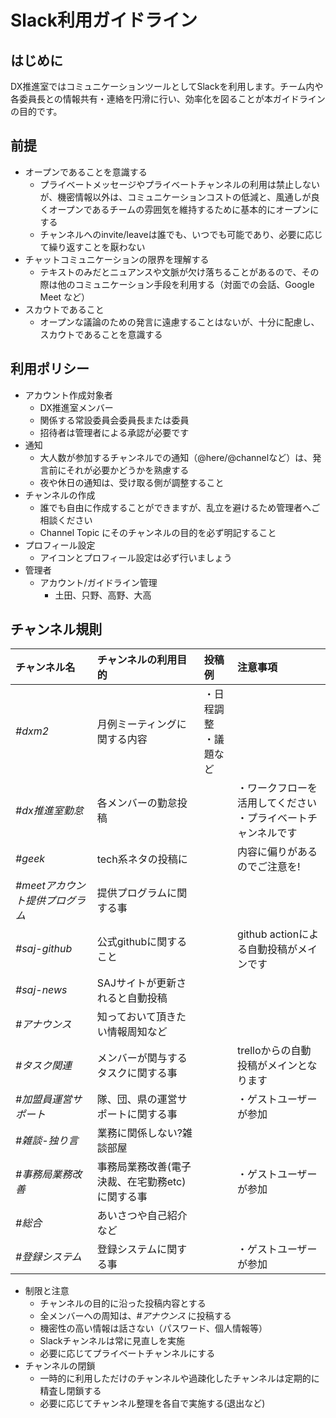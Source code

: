 # Slack利用ガイドライン

## はじめに
DX推進室ではコミュニケーションツールとしてSlackを利用します。チーム内や各委員長との情報共有・連絡を円滑に行い、効率化を図ることが本ガイドラインの目的です。

## 前提
- オープンであることを意識する
    - プライベートメッセージやプライベートチャンネルの利用は禁止しないが、機密情報以外は、コミュニケーションコストの低減と、風通しが良くオープンであるチームの雰囲気を維持するために基本的にオープンにする
    - チャンネルへのinvite/leaveは誰でも、いつでも可能であり、必要に応じて繰り返すことを厭わない
- チャットコミュニケーションの限界を理解する
    - テキストのみだとニュアンスや文脈が欠け落ちることがあるので、その際は他のコミュニケーション手段を利用する（対面での会話、Google Meet など）
- スカウトであること
    - オープンな議論のための発言に遠慮することはないが、十分に配慮し、スカウトであることを意識する

## 利用ポリシー
- アカウント作成対象者
    - DX推進室メンバー
    - 関係する常設委員会委員長または委員
    - 招待者は管理者による承認が必要です
- 通知
    - 大人数が参加するチャンネルでの通知（@here/@channelなど）は、発言前にそれが必要かどうかを熟慮する
    - 夜や休日の通知は、受け取る側が調整すること
- チャンネルの作成
    - 誰でも自由に作成することができますが、乱立を避けるため管理者へご相談ください
    - Channel Topic にそのチャンネルの目的を必ず明記すること
- プロフィール設定
    - アイコンとプロフィール設定は必ず行いましょう
- 管理者
    - アカウント/ガイドライン管理
        - 土田、只野、高野、大高

## チャンネル規則
| **チャンネル名** | **チャンネルの利用目的** | **投稿例** | **注意事項** |
| :--- | :--- | :--- | :--- |
| *#dxm2* | 月例ミーティングに関する内容 | ・日程調整<br>・議題など||
| *#dx推進室勤怠* | 各メンバーの勤怠投稿 ||・ワークフローを活用してください<br>・プライベートチャンネルです|
| *#geek* | tech系ネタの投稿に ||内容に偏りがあるのでご注意を!|
| *#meetアカウント提供プログラム* | 提供プログラムに関する事|||
| *#saj-github* | 公式githubに関すること|| github actionによる自動投稿がメインです|
| *#saj-news* | SAJサイトが更新されると自動投稿|||
| *#アナウンス* | 知っておいて頂きたい情報周知など |||
| *#タスク関連* | メンバーが関与するタスクに関する事|| trelloからの自動投稿がメインとなります|
| *#加盟員運営サポート* | 隊、団、県の運営サポートに関する事 || ・ゲストユーザーが参加 |
| *#雑談-独り言* | 業務に関係しない?雑談部屋 |||
| *#事務局業務改善* | 事務局業務改善(電子決裁、在宅勤務etc)に関する事 || ・ゲストユーザーが参加 |
| *#総合* | あいさつや自己紹介など |||
| *#登録システム* | 登録システムに関する事 || ・ゲストユーザーが参加 |



- 制限と注意
    - チャンネルの目的に沿った投稿内容とする
    - 全メンバーへの周知は、*#アナウンス* に投稿する
    - 機密性の高い情報は話さない（パスワード、個人情報等）
    - Slackチャンネルは常に見直しを実施
    - 必要に応じてプライベートチャンネルにする
- チャンネルの閉鎖
    - 一時的に利用しただけのチャンネルや過疎化したチャンネルは定期的に精査し閉鎖する
    - 必要に応じてチャンネル整理を各自で実施する(退出など)
